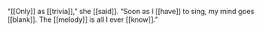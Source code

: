 “[[Only]] as [[trivia]],” she [[said]]. “Soon as I [[have]] to sing, my mind goes [[blank]]. The [[melody]] is all I ever [[know]].”  